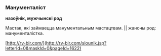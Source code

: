 ### Манументаліст
**назоўнік, мужчынскі род**

Мастак, які займаецца манументальным мастацтвам. || жаночы род: манументалістка.

<a rel="author">[http://rv-blr.com/](http://rv-blr.com/slounik.jsp?letterId=0&maskId=0&pageId=1622)</a>
